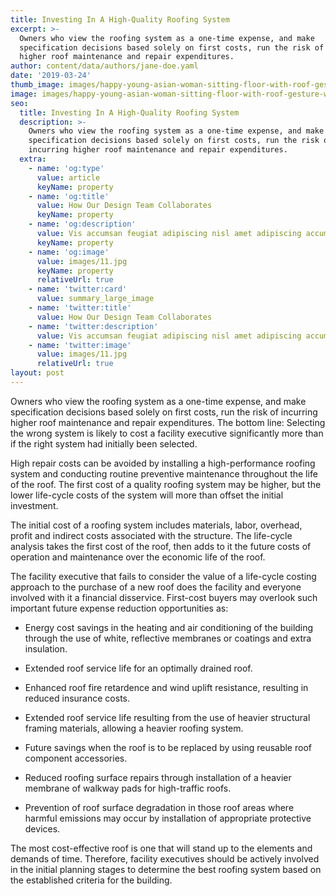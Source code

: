 ```yaml
---
title: Investing In A High-Quality Roofing System
excerpt: >-
  Owners who view the roofing system as a one-time expense, and make
  specification decisions based solely on first costs, run the risk of incurring
  higher roof maintenance and repair expenditures.
author: content/data/authors/jane-doe.yaml
date: '2019-03-24'
thumb_image: images/happy-young-asian-woman-sitting-floor-with-roof-gesture-white-wall.jpg
image: images/happy-young-asian-woman-sitting-floor-with-roof-gesture-white-wall.jpg
seo:
  title: Investing In A High-Quality Roofing System
  description: >-
    Owners who view the roofing system as a one-time expense, and make
    specification decisions based solely on first costs, run the risk of
    incurring higher roof maintenance and repair expenditures.
  extra:
    - name: 'og:type'
      value: article
      keyName: property
    - name: 'og:title'
      value: How Our Design Team Collaborates
      keyName: property
    - name: 'og:description'
      value: Vis accumsan feugiat adipiscing nisl amet adipiscing accumsan.
      keyName: property
    - name: 'og:image'
      value: images/11.jpg
      keyName: property
      relativeUrl: true
    - name: 'twitter:card'
      value: summary_large_image
    - name: 'twitter:title'
      value: How Our Design Team Collaborates
    - name: 'twitter:description'
      value: Vis accumsan feugiat adipiscing nisl amet adipiscing accumsan.
    - name: 'twitter:image'
      value: images/11.jpg
      relativeUrl: true
layout: post
---
```

Owners who view the roofing system as a one-time expense, and make specification decisions based solely on first costs, run the risk of incurring higher roof maintenance and repair expenditures. The bottom line: Selecting the wrong system is likely to cost a facility executive significantly more than if the right system had initially been selected.

High repair costs can be avoided by installing a high-performance roofing system and conducting routine preventive maintenance throughout the life of the roof. The first cost of a quality roofing system may be higher, but the lower life-cycle costs of the system will more than offset the initial investment.

The initial cost of a roofing system includes materials, labor, overhead, profit and indirect costs associated with the structure. The life-cycle analysis takes the first cost of the roof, then adds to it the future costs of operation and maintenance over the economic life of the roof.

The facility executive that fails to consider the value of a life-cycle costing approach to the purchase of a new roof does the facility and everyone involved with it a financial disservice. First-cost buyers may overlook such important future expense reduction opportunities as:

*   Energy cost savings in the heating and air conditioning of the building through the use of white, reflective membranes or coatings and extra insulation.

*   Extended roof service life for an optimally drained roof.

*   Enhanced roof fire retardence and wind uplift resistance, resulting in reduced insurance costs.

*   Extended roof service life resulting from the use of heavier structural framing materials, allowing a heavier roofing system.

*   Future savings when the roof is to be replaced by using reusable roof component accessories.

*   Reduced roofing surface repairs through installation of a heavier membrane of walkway pads for high-traffic roofs.

*   Prevention of roof surface degradation in those roof areas where harmful emissions may occur by installation of appropriate protective devices.

The most cost-effective roof is one that will stand up to the elements and demands of time. Therefore, facility executives should be actively involved in the initial planning stages to determine the best roofing system based on the established criteria for the building.
